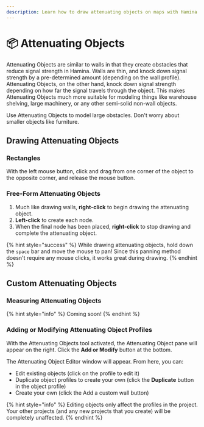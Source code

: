 ```yaml
---
description: Learn how to draw attenuating objects on maps with Hamina Network Planner.
---
```


# 📦 Attenuating Objects

Attenuating Objects are similar to walls in that they create obstacles that reduce signal strength in Hamina. Walls are thin, and knock down signal strength by a pre-determined amount (depending on the wall profile). Attenuating Objects, on the other hand, knock down signal strength depending on how far the signal travels through the object. This makes Attenuating Objects much more suitable for modeling things like warehouse shelving, large machinery, or any other semi-solid non-wall objects.

Use Attenuating Objects to model large obstacles. Don't worry about smaller objects like furniture.

## Drawing Attenuating Objects

### Rectangles

With the left mouse button, click and drag from one corner of the object to the opposite corner, and release the mouse button.

### Free-Form Attenuating Objects

1. Much like drawing walls, **right-click** to begin drawing the attenuating object.
2. **Left-click** to create each node.
3. When the final node has been placed, **right-click** to stop drawing and complete the attenuating object.

{% hint style="success" %}
While drawing attenuating objects, hold down the `space` bar and move the mouse to pan! Since this panning method doesn't require any mouse clicks, it works great during drawing.
{% endhint %}

## Custom Attenuating Objects

### Measuring Attenuating Objects

{% hint style="info" %}
Coming soon!
{% endhint %}

### Adding or Modifying Attenuating Object Profiles

With the Attenuating Objects tool activated, the Attenuating Object pane will appear on the right. Click the **Add or Modify** button at the bottom.

The Attenuating Object Editor window will appear. From here, you can:

* Edit existing objects (click on the profile to edit it)
* Duplicate object profiles to create your own (click the **Duplicate** button in the object profile)
* Create your own (click the Add a custom wall button)

{% hint style="info" %}
Editing objects only affect the profiles in the project. Your other projects (and any new projects that you create) will be completely unaffected.
{% endhint %}
